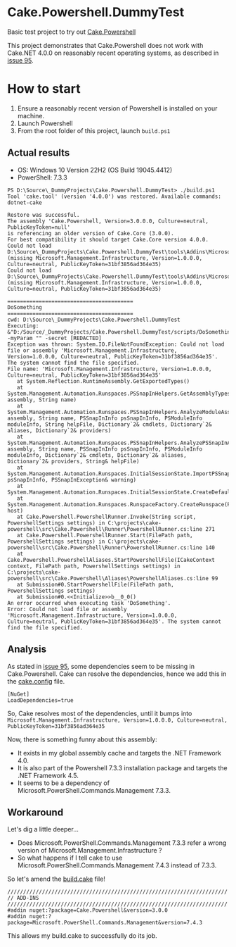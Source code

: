 # Cake.Powershell.DummyTest
Basic test project to try out [Cake.Powershell](https://github.com/SharpeRAD/Cake.Powershell)

This project demonstrates that Cake.Powershell does not work with Cake.NET 4.0.0 on reasonably recent operating systems, as described in [issue 95](https://github.com/SharpeRAD/Cake.Powershell/issues/95).

# How to start
1. Ensure a reasonably recent version of Powershell is installed on your machine.
2. Launch Powershell
3. From the root folder of this project, launch `build.ps1`

## Actual results
* OS: Windows 10 Version 22H2 (OS Build 19045.4412)
* PowerShell: 7.3.3
```
PS D:\Source\_DummyProjects\Cake.Powershell.DummyTest> ./build.ps1
Tool 'cake.tool' (version '4.0.0') was restored. Available commands: dotnet-cake

Restore was successful.
The assembly 'Cake.Powershell, Version=3.0.0.0, Culture=neutral, PublicKeyToken=null'
is referencing an older version of Cake.Core (3.0.0).
For best compatibility it should target Cake.Core version 4.0.0.
Could not load D:\Source\_DummyProjects\Cake.Powershell.DummyTest\tools\Addins\Microsoft.Management.Infrastructure.CimCmdlets.7.3.3\runtimes\win\lib\net7.0\Microsoft.Management.Infrastructure.CimCmdlets.dll (missing Microsoft.Management.Infrastructure, Version=1.0.0.0, Culture=neutral, PublicKeyToken=31bf3856ad364e35)
Could not load D:\Source\_DummyProjects\Cake.Powershell.DummyTest\tools\Addins\Microsoft.PowerShell.Commands.Management.7.3.3\runtimes\win\lib\net7.0\Microsoft.PowerShell.Commands.Management.dll (missing Microsoft.Management.Infrastructure, Version=1.0.0.0, Culture=neutral, PublicKeyToken=31bf3856ad364e35)

========================================
DoSomething
========================================
cwd: D:\Source\_DummyProjects\Cake.Powershell.DummyTest
Executing: &"D:/Source/_DummyProjects/Cake.Powershell.DummyTest/scripts/DoSomething.ps1" -myParam "" -secret [REDACTED]
Exception was thrown: System.IO.FileNotFoundException: Could not load file or assembly 'Microsoft.Management.Infrastructure, Version=1.0.0.0, Culture=neutral, PublicKeyToken=31bf3856ad364e35'. The system cannot find the file specified.
File name: 'Microsoft.Management.Infrastructure, Version=1.0.0.0, Culture=neutral, PublicKeyToken=31bf3856ad364e35'
   at System.Reflection.RuntimeAssembly.GetExportedTypes()
   at System.Management.Automation.Runspaces.PSSnapInHelpers.GetAssemblyTypes(Assembly assembly, String name)
   at System.Management.Automation.Runspaces.PSSnapInHelpers.AnalyzeModuleAssemblyWithReflection(Assembly assembly, String name, PSSnapInInfo psSnapInInfo, PSModuleInfo moduleInfo, String helpFile, Dictionary`2& cmdlets, Dictionary`2& aliases, Dictionary`2& providers)
   at System.Management.Automation.Runspaces.PSSnapInHelpers.AnalyzePSSnapInAssembly(Assembly assembly, String name, PSSnapInInfo psSnapInInfo, PSModuleInfo moduleInfo, Dictionary`2& cmdlets, Dictionary`2& aliases, Dictionary`2& providers, String& helpFile)
   at System.Management.Automation.Runspaces.InitialSessionState.ImportPSSnapIn(PSSnapInInfo psSnapInInfo, PSSnapInException& warning)
   at System.Management.Automation.Runspaces.InitialSessionState.CreateDefault()
   at System.Management.Automation.Runspaces.RunspaceFactory.CreateRunspace(PSHost host)
   at Cake.Powershell.PowershellRunner.Invoke(String script, PowershellSettings settings) in C:\projects\cake-powershell\src\Cake.Powershell\Runner\PowershellRunner.cs:line 271
   at Cake.Powershell.PowershellRunner.Start(FilePath path, PowershellSettings settings) in C:\projects\cake-powershell\src\Cake.Powershell\Runner\PowershellRunner.cs:line 140
   at Cake.Powershell.PowershellAliases.StartPowershellFile(ICakeContext context, FilePath path, PowershellSettings settings) in C:\projects\cake-powershell\src\Cake.Powershell\Aliases\PowershellAliases.cs:line 99
   at Submission#0.StartPowershellFile(FilePath path, PowershellSettings settings)
   at Submission#0.<<Initialize>>b__0_0()
An error occurred when executing task 'DoSomething'.
Error: Could not load file or assembly 'Microsoft.Management.Infrastructure, Version=1.0.0.0, Culture=neutral, PublicKeyToken=31bf3856ad364e35'. The system cannot find the file specified.
```

## Analysis
As stated in [issue 95](https://github.com/SharpeRAD/Cake.Powershell/issues/95), some dependencies seem to be missing in Cake.Powershell.
Cake can resolve the dependencies, hence we add this in the [cake.config](cake.config) file. 
```
[NuGet]
LoadDependencies=true
```
So, Cake resolves most of the dependencies, until it bumps into `Microsoft.Management.Infrastructure, Version=1.0.0.0, Culture=neutral, PublicKeyToken=31bf3856ad364e35` 

Now, there is something funny about this assembly: 
* It exists in my global assembly cache and targets the .NET Framework 4.0.
* It is also part of the Powershell 7.3.3 installation package and targets the .NET Framework 4.5.
* It seems to be a dependency of Microsoft.PowerShell.Commands.Management 7.3.3.

## Workaround
Let's dig a little deeper...

* Does Microsoft.PowerShell.Commands.Management 7.3.3 refer a wrong version of Microsoft.Management.Infrastructure ?
* So what happens if I tell cake to use Microsoft.PowerShell.Commands.Management 7.4.3 instead of 7.3.3.

So let's amend the [build.cake](build.cake) file!
```
//////////////////////////////////////////////////////////////////////
// ADD-INS
//////////////////////////////////////////////////////////////////////
#addin nuget:?package=Cake.Powershell&version=3.0.0
#addin nuget:?package=Microsoft.PowerShell.Commands.Management&version=7.4.3
```

This allows my build.cake to successfully do its job. 